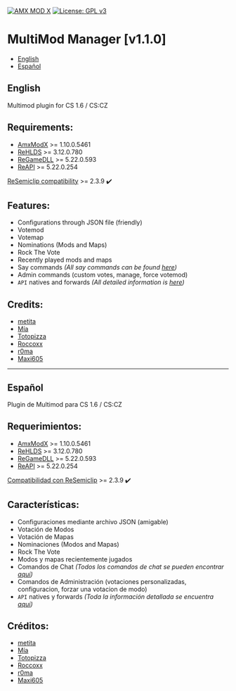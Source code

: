 [![AMX MOD X](https://badgen.net/badge/Powered%20by/AMXMODX/0e83cd)](https://amxmodx.org)
[![License: GPL v3](https://img.shields.io/badge/License-GPL%20v3-blue.svg)](https://www.gnu.org/licenses/gpl-3.0)

# MultiMod Manager [v1.1.0]
- [English](#english)
- [Español](#español)

## English

Multimod plugin for CS 1.6 / CS:CZ

## Requirements:
- [AmxModX](https://github.com/alliedmodders/amxmodx) >= 1.10.0.5461
- [ReHLDS](https://github.com/dreamstalker/rehlds) >= 3.12.0.780
- [ReGameDLL](https://github.com/s1lentq/ReGameDLL_CS) >= 5.22.0.593
- [ReAPI](https://github.com/s1lentq/reapi) >= 5.22.0.254

[ReSemiclip compatibility](https://github.com/rehlds/resemiclip) >= 2.3.9 ✔️

## Features:
- Configurations through JSON file (friendly)
- Votemod
- Votemap
- Nominations (Mods and Maps)
- Rock The Vote
- Recently played mods and maps
- Say commands _(All say commands can be found [here](https://github.com/FEDERICOMB96/amxx-multimod-manager/wiki/Say-commands))_
- Admin commands (custom votes, manage, force votemod)
- `API` natives and forwards _(All detailed information is [here](https://github.com/FEDERICOMB96/amxx-multimod-manager/wiki/API))_

## Credits:
- [metita](https://github.com/metita)
- [Mía](https://github.com/Mia2904)
- [Totopizza](https://github.com/oaus)
- [Roccoxx](https://github.com/Roccoxx)
- [r0ma](https://github.com/francoromaniello)
- [Maxi605](https://github.com/Maxi605)

***

## Español

Plugin de Multimod para CS 1.6 / CS:CZ

## Requerimientos:
- [AmxModX](https://github.com/alliedmodders/amxmodx) >= 1.10.0.5461
- [ReHLDS](https://github.com/dreamstalker/rehlds) >= 3.12.0.780
- [ReGameDLL](https://github.com/s1lentq/ReGameDLL_CS) >= 5.22.0.593
- [ReAPI](https://github.com/s1lentq/reapi) >= 5.22.0.254

[Compatibilidad con ReSemiclip](https://github.com/rehlds/resemiclip) >= 2.3.9 ✔️

## Características:
- Configuraciones mediante archivo JSON (amigable)
- Votación de Modos
- Votación de Mapas
- Nominaciones (Modos and Mapas)
- Rock The Vote
- Modos y mapas recientemente jugados
- Comandos de Chat _(Todos los comandos de chat se pueden encontrar [aquí](https://github.com/FEDERICOMB96/amxx-multimod-manager/wiki/Say-commands))_
- Comandos de Administración (votaciones personalizadas, configuracion, forzar una votacion de modo)
- `API` natives y forwards _(Toda la información detallada se encuentra [aquí](https://github.com/FEDERICOMB96/amxx-multimod-manager/wiki/API))_

## Créditos:
- [metita](https://github.com/metita)
- [Mía](https://github.com/Mia2904)
- [Totopizza](https://github.com/oaus)
- [Roccoxx](https://github.com/Roccoxx)
- [r0ma](https://github.com/francoromaniello)
- [Maxi605](https://github.com/Maxi605)
